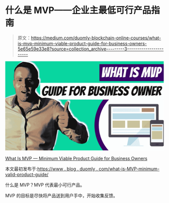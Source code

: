 # 什么是 MVP——企业主最低可行产品指南

> 原文：<https://medium.com/duomly-blockchain-online-courses/what-is-mvp-minimum-viable-product-guide-for-business-owners-5e65e59e33e8?source=collection_archive---------3----------------------->

![](img/4c6be816a92af513f632382f3030c322.png)

[What Is MVP — Minimum Viable Product Guide for Business Owners](https://www.blog.duomly.com/what-is-mvp-minimum-viable-product-guide/)

本文最初发布于:[https://www . blog . duomly . com/what-is-MVP-minimum-valid-product-guide/](https://www.blog.duomly.com/what-is-mvp-minimum-viable-product-guide/)

什么是 MVP？MVP 代表最小可行产品。

MVP 的目标是尽快将产品送到用户手中，开始收集反馈。